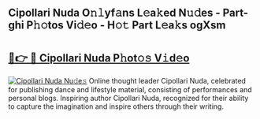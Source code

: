 ## Cipollari Nuda O𝚗𝚕yf𝚊ns L𝚎a𝚔ed N𝚞𝚍es - Part-ghi P𝚑𝚘tos Vi𝚍𝚎o - H𝚘𝚝 Part L𝚎a𝚔s ogXsm

# <h2><a href="http://kfeb8r8.oniu.top/?m=Cipollari+Nuda">🔗👉 🔴 Cipollari Nuda P𝚑ot𝚘𝚜 V𝚒d𝚎o</a></h2>

[![Cipollari Nuda Nu𝚍e𝚜](https://i.imgur.com/0qMVB7G.gif)](http://kfeb8r8.oniu.top/?m=Cipollari+Nuda)
Online thought leader Cipollari Nuda, celebrated for publishing dance and lifestyle material, consisting of performances and personal blogs. Inspiring author Cipollari Nuda, recognized for their ability to capture the imagination and inspire others through their writing.  
